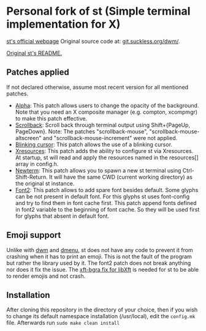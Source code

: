 # Personal fork of st (Simple terminal implementation for X)
[st's official webpage](st.suckless.org) Original source code at: [git.suckless.org/dwm/](git.suckless.org/st/).

[Original st's README.](STREADME)

## Patches applied
If not declared otherwise, assume most recent version for all mentioned patches.
- [Alpha](https://st.suckless.org/patches/alpha/): This patch allows users to change the opacity of the background. Note that you need an X composite manager (e.g. compton, xcompmgr) to make this patch effective. 
- [Scrollback](https://st.suckless.org/patches/scrollback/): Scroll back through terminal output using Shift+{PageUp, PageDown}. Note: The patches "scrollback-mouse", "scrollback-mouse-altscreen" and "scrollback-mouse-increment" were not applied.
- [Blinking cursor](https://st.suckless.org/patches/blinking_cursor/): This patch allows the use of a blinking cursor.
- [Xresources](https://st.suckless.org/patches/xresources/): This patch adds the ability to configure st via Xresources. At startup, st will read and apply the resources named in the resources[] array in config.h.
- [Newterm](https://st.suckless.org/patches/newterm/): This patch allows you to spawn a new st terminal using Ctrl-Shift-Return. It will have the same CWD (current working directory) as the original st instance.
- [Font2](https://st.suckless.org/patches/font2/): This patch allows to add spare font besides default. Some glyphs can be not present in default font. For this glyphs st uses font-config and try to find them in font cache first. This patch append fonts defined in font2 variable to the beginning of font cache. So they will be used first for glyphs that absent in default font.

## Emoji support
Unlike with [dwm](https://github.com/brlipi/dwm/) and [dmenu](https://github.com/brlipi/dmenu/), st does not have any code to prevent it from crashing when it has to print an emoji. This is not the fault of the program but rather the library used by it. The font2 patch does not break anything nor does it fix the issue. The [xft-bgra fix for libXft](https://gitlab.freedesktop.org/xorg/lib/libxft/-/merge_requests/1/diffs?commit_id=b77e5752cbd4acef90904e00c0f392984c321ca9) is needed for st to be able to render emojis and not crash.

## Installation
After cloning this repository in the directory of your choice, then if you wish to change its default namespace installation (/usr/local), edit the `config.mk` file. Afterwards run `sudo make clean install`
